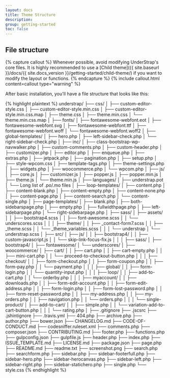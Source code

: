```yaml
---
layout: docs
title: Theme Structure
description: 
group: getting-started
toc: false
---
```


## File structure

{% capture callout %}
Whenever possible, avoid modifying UnderStrap's core files.
It is highly recommended to use a [Child theme]({{ site.baseurl }}/docs/{{ site.docs_version }}/getting-started/child-theme/) if you want to modify the layout or functions.
{% endcapture %}
{% include callout.html content=callout type="warning" %}

After basic installation, you'll have a file structure that looks like this:

{% highlight plaintext %}
understrap/
├── css/
│   ├── custom-editor-style.css
│   ├── custom-editor-style.min.css
│   ├── custom-editor-style.min.css.map
│   ├── theme.css
│   ├── theme.min.css
│   └── theme.min.css.map
│
├── fonts/
│   ├── fontawesome-webfont.eot
│   ├── fontawesome-webfont.svg
│   ├── fontawesome-webfont.ttf
│   ├── fontawesome-webfont.woff
│   └── fontawesome-webfont.woff2
│
├── global-templates/
│   ├── hero.php
│   ├── left-sidebar-check.php
│   └── right-sidebar-check.php
│
├── inc/
│   ├── class-bootstrap-wp-navwalker.php
│   ├── custom-comments.php
│   ├── custom-header.php
│   ├── customizer.php
│   ├── editor.php
│   ├── enqueue.php
│   ├── extras.php
│   ├── jetpack.php
│   ├── pagination.php
│   ├── setup.php
│   ├── style-wpcom.css
│   ├── template-tags.php
│   ├── theme-settings.php
│   ├── widgets.php
│   ├── woocommerce.php
│   └── wpcom.php
│
├── js/
│   ├── core.js
│   ├── customizer.js
│   ├── popper.js
│   ├── popper.min.js
│   ├── theme.js
│   └── theme.min.js
│
├── languages/
│   ├── understrap.pot
│   └── Long list of .po/.mo files
│
├── loop-templates/
│   ├── content.php
│   ├── content-blank.php
│   ├── content-empty.php
│   ├── content-none.php
│   ├── content-page.php
│   ├── content-search.php
│   └── content-single.php
│
├── page-templates/
│   ├── blank.php
│   ├── both-sidebarspage.php
│   ├── empty.php
│   ├── fullwidthpage.php
│   ├── left-sidebarpage.php
│   └── right-sidebarpage.php
│
├── sass/
│   ├── assets/
│   │   ├── bootstrap4.scss
│   │   ├── font-awesome.scss
│   │   └── underscores.scss
│   │
│   ├── theme/
│   │   ├── _contact-form7.scss
│   │   ├── _theme.scss
│   │   └── _theme_variables.scss
│   │
│   └── understrap
│       └── understrap.scss
│
├── src/
│   ├── js/
│   │   ├── bootstrap4/
│   │   ├── custom-javascript.js
│   │   └── skip-link-focus-fix.js
│   │
│   ├── sass/
│       ├── bootstrap4/
│       ├── fontawesome/
│       └── underscores/
│
├── woocommerce/
│   ├── cart/
│   │   ├── cart.php
│   │   ├── cart-empty.php
│   │   ├── mini-cart.php
│   │   └── proceed-to-checkout-button.php
│   │
│   ├── checkout/
│   │   ├── form-checkout.php
│   │   ├── form-coupon.php
│   │   ├── form-pay.php
│   │   └── payment.php
│   │
│   ├── global/
│   │   ├── form-login.php
│   │   └── quantity-input.php
│   │
│   ├── loop/
│   │   ├── add-to-cart.php
│   │   └── orderby.php
│   │
│   ├── myaccount/
│   │   ├── downloads.php
│   │   ├── form-edit-account.php
│   │   ├── form-edit-address.php
│   │   ├── form-login.php
│   │   ├── form-lost-password.php
│   │   ├── form-reset-password.php
│   │   ├── my-address.php
│   │   ├── my-orders.php
│   │   ├── navigation.php
│   │   └── orders.php
│   │
│   └── single-product/
│       ├── add-to-cart/
│       │   ├── simple.php
│       │   └── variation-add-to-cart-button.php
│       │
│       └── rating.php
│
├── .gitignore
├── .jscsrc
├── .jshintignore
├── .travis.yml
├── 404.php
├── archive.php
├── author.php
├── bower.json
├── CHANGELOG.md
├── CODE-OF-CONDUCT.md
├── codesniffer.ruleset.xml
├── comments.php
├── composer.json
├── CONTRIBUTING.md
├── footer.php
├── functions.php
├── gulpconfig.json
├── gulpfile.js
├── header.php
├── index.php
├── ISSUE_TEMPLATE.md
├── LICENSE.md
├── package.json
├── page.php
├── README.md
├── readme.txt
├── screenshot.png
├── search.php
├── searchform.php
├── sidebar.php
├── sidebar-footerfull.php
├── sidebar-hero.php
├── sidebar-herocanvas.php
├── sidebar-left.php
├── sidebar-right.php
├── sidebar-statichero.php
├── single.php
└── style.css
{% endhighlight %}
